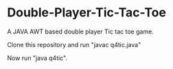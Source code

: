 # Double-Player-Tic-Tac-Toe
A JAVA AWT based double player Tic tac toe game.

Clone this repository and run "javac q4tic.java"

Now run "java q4tic".
